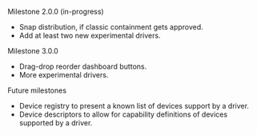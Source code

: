 Milestone 2.0.0 (in-progress)

- Snap distribution, if classic containment gets approved.
- Add at least two new experimental drivers.

Milestone 3.0.0

- Drag-drop reorder dashboard buttons.
- More experimental drivers.

Future milestones

- Device registry to present a known list of devices support by a driver.
- Device descriptors to allow for capability definitions of devices supported by a driver.
